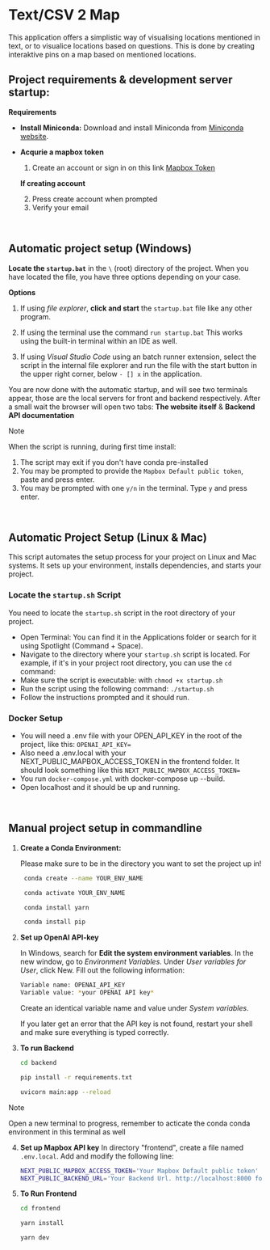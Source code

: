 # Text/CSV 2 Map

This application offers a simplistic way of visualising locations mentioned in text, or to visualice locations based on questions. 
This is done by creating interaktive pins on a map based on mentioned locations.

## Project requirements & development server startup:

**Requirements**
- **Install Miniconda:**
   Download and install Miniconda from [Miniconda website](https://docs.conda.io/en/latest/miniconda.html).

- **Acqurie a mapbox token**
   1. Create an account or sign in on this link [Mapbox Token](https://account.mapbox.com/access-tokens/)
   
   **If creating account**

   2. Press create account when prompted
   3. Verify your email

<p>&nbsp;</p>

## Automatic project setup (Windows)
**Locate the `startup.bat`** in the `\` (root) directory of the project. When you have located the file, you have three options depending on your case.

**Options**
1. If using *file explorer*, **click and start** the `startup.bat` file like any other program.

2. If using the terminal use the command `run startup.bat` This works using the built-in terminal within an IDE as well.
3. If using *Visual Studio Code* using an batch runner extension, select the script in the internal file explorer and run the file with the start button in the upper right corner, below `- [] x` in the application.

You are now done with the automatic startup, and will see two terminals appear, those are the local servers for front and backend respectively. After a small wait the browser will open two tabs: **The website itself** & **Backend API documentation**

> [!Note]
>When the script is running, during first time install: 
> 1. The script may exit if you don't have conda pre-installed
> 2. You may be prompted to provide the `Mapbox Default public token`, paste and press enter.
> 3. You may be prompted with one `y/n` in the terminal. Type `y` and press enter.
<p>&nbsp;</p>


## Automatic Project Setup (Linux & Mac)

This script automates the setup process for your project on Linux and Mac systems. It sets up your environment, installs dependencies, and starts your project.


### Locate the `startup.sh` Script

You need to locate the `startup.sh` script in the root directory of your project.

- Open Terminal: You can find it in the Applications folder or search for it using Spotlight (Command + Space).
- Navigate to the directory where your `startup.sh` script is located. For example, if it's in your project root directory, you can use the `cd` command:
- Make sure the script is executable: with `chmod +x startup.sh` 
- Run the script using the following command: `./startup.sh` 
- Follow the instructions prompted and it should run.
### Docker Setup

- You will need a .env file with your OPEN_API_KEY in the root of the project, like this: `OPENAI_API_KEY=`
- Also need a .env.local with your NEXT_PUBLIC_MAPBOX_ACCESS_TOKEN in the frontend folder. It should look something like this `NEXT_PUBLIC_MAPBOX_ACCESS_TOKEN=`
- You run `docker-compose.yml` with docker-compose up --build. 
- Open localhost and it should be up and running.
<p>&nbsp;</p>
  
## Manual project setup in commandline
1. **Create a Conda Environment:**
    
    Please make sure to be in the directory you want to set the project up in!

   ```bash
    conda create --name YOUR_ENV_NAME

    conda activate YOUR_ENV_NAME

    conda install yarn

    conda install pip
   ```

2. **Set up OpenAI API-key**

   In Windows, search for **Edit the system environment variables**. In the new window, go to *Environment Variables*. Under *User variables for User*, click New.
   Fill out the following information:
   ```bash
   Variable name: OPENAI_API_KEY
   Variable value: *your OPENAI API key*
   ```
   Create an identical variable name and value under *System variables*.

   If you later get an error that the API key is not found, restart your shell and make sure everything is typed correctly.

3. **To run Backend**
   ```bash
   cd backend

   pip install -r requirements.txt

   uvicorn main:app --reload
   ```

> [!Note]
> Open a new terminal to progress, remember to acticate the conda conda environment in this terminal as well

4. **Set up Mapbox API key**
   In directory "frontend", create a file named `.env.local`.
   Add and modify the following line:
   ```bash
   NEXT_PUBLIC_MAPBOX_ACCESS_TOKEN='Your Mapbox Default public token'
   NEXT_PUBLIC_BACKEND_URL='Your Backend Url. http://localhost:8000 for example'
   ```

5. **To Run Frontend**
   ```bash
   cd frontend

   yarn install

   yarn dev
   ```
